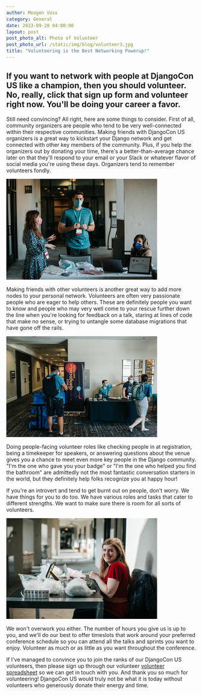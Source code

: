 ```yaml
---
author: Meagen Voss
category: General
date: 2023-09-20 04:00:00
layout: post
post_photo_alt: Photo of Volunteer
post_photo_url: /static/img/blog/volunteer3.jpg
title: "Volunteering is the Best Networking Powerup!"
---
```


## If you want to network with people at DjangoCon US like a champion, then you should volunteer. No, really, click that sign up form and volunteer right now. You'll be doing your career a favor.

Still need convincing? All right, here are some things to consider. First of all, community organizers are people who tend to be very well-connected within their respective communities. Making friends with DjangoCon US organizers is a great way to kickstart your Django network and get connected with other key members of the community. Plus, if you help the organizers out by donating your time, there's a better-than-average chance later on that they'll respond to your email or your Slack or whatever flavor of social media you're using these days. Organizers tend to remember volunteers fondly.

<p class="clearfix">
    <img alt="Three masked volunteers chatting and preparing for attendees" class="float-right" src="/static/img/blog/volunteer2.jpg" />
</p>

Making friends with other volunteers is another great way to add more nodes to your personal network. Volunteers are often very passionate people who are eager to help others. These are definitely people you want to know and people who may very well come to your rescue further down the line when you're looking for feedback on a talk, staring at lines of code that make no sense, or trying to untangle some database migrations that have gone off the rails.

<p class="clearfix">
    <img alt="Two volunteers helping direct two attendees" class="float-left" src="/static/img/blog/volunteer4.jpg" />
</p>

Doing people-facing volunteer roles like checking people in at registration, being a timekeeper for speakers, or answering questions about the venue gives you a chance to meet even more key people in the Django community. "I'm the one who gave you your badge" or "I'm the one who helped you find the bathroom" are admittedly not the most fantastic conversation starters in the world, but they definitely help folks recognize you at happy hour!

If you're an introvert and tend to get burnt out on people, don't worry. We have things for you to do too. We have various roles and tasks that cater to different strengths. We want to make sure there is room for all sorts of volunteers.

<p class="clearfix">
    <img alt="A smiling volunteer sitting behind the registration desk" class="float-right" src="/static/img/blog/Volunteer1.jpg" />
</p>

We won't overwork you either. The number of hours you give us is up to you, and we'll do our best to offer timeslots that work around your preferred conference schedule so you can attend all the talks and sprints you want to enjoy. Volunteer as much or as little as you want throughout the conference.

If I've managed to convince you to join the ranks of our DjangoCon US volunteers, then please sign up through our volunteer [volunteer spreadsheet](https://docs.google.com/spreadsheets/d/1NXwhDPhl5hCBTXgkMQffSPiLU70wTRGV8Ruu8OoUJkY/edit#gid=1846864033) so we can get in touch with you. And thank you so much for volunteering! DjangoCon US would truly not be what it is today without volunteers who generously donate their energy and time.
